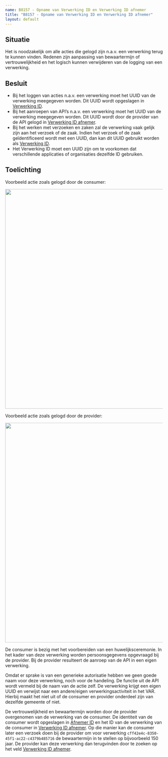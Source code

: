 ```yaml
---
name: B8157 - Opname van Verwerking ID en Verwerking ID afnemer
title: "B8157 - Opname van Verwerking ID en Verwerking ID afnemer"
layout: default
---
```


## Situatie
Het is noodzakelijk om alle acties die gelogd zijn n.a.v. een verwerking terug te kunnen vinden. Redenen zijn aanpassing van bewaartermijn of vertrouwelijkheid en het logisch kunnen verwijderen van de logging van een verwerking.

## Besluit
-	Bij het loggen van acties n.a.v. een verwerking moet het UUID van de verwerking meegegeven  worden. Dit UUID wordt opgeslagen in [Verwerking ID](../../../gegevenswoordenboek/attributen/Verwerking_ID.md).
-	Bij het aanroepen van API’s n.a.v. een verwerking moet het UUID van de verwerking meegegeven  worden. Dit UUID wordt door de provider van de API gelogd in [Verwerking ID afnemer](../../../gegevenswoordenboek/attributen/Verwerking_ID_Afnemer.md).
-	Bij het werken met verzoeken en zaken zal de verwerking vaak gelijk zijn aan het verzoek of de zaak. Indien het verzoek of de zaak geïdentificeerd wordt met een UUID, dan kan dit UUID gebruikt worden als [Verwerking ID](../../../gegevenswoordenboek/attributen/Verwerking_ID.md).
-	Het Verwerking ID moet een UUID zijn om te voorkomen dat verschillende applicaties of organisaties dezelfde ID gebruiken.

## Toelichting
Voorbeeld actie zoals gelogd door de consumer:

<img src="./_assets/8157_1.png" alt="" width="700"/>

Voorbeeld actie zoals gelogd door de provider:

<img src="./_assets/8157_2.png" alt="" width="700"/>

De consumer is bezig met het voorbereiden van een huwelijksceremonie. In het kader van deze verwerking worden persoonsgegevens opgevraagd bij de provider. Bij de provider resulteert de aanroep van de API in een eigen verwerking.

Omdat er sprake is van een generieke autorisatie hebben we geen goede naam voor deze verwerking, noch voor de handeling. De functie uit de API wordt vermeld bij de naam van de actie zelf. De verwerking krijgt een eigen UUID en verwijst naar een andere/eigen verwerkingsactiviteit in het VAR. Hierbij maakt het niet uit of de consumer en provider onderdeel zijn van dezelfde gemeente of niet.

De vertrouwelijkheid en bewaartermijn worden door de provider overgenomen van de verwerking van de consumer. De identiteit van de consumer wordt opgeslagen in [Afnemer ID](../../../gegevenswoordenboek/attributen/Afnemer_ID.md) en het ID van de verwerking van de consumer in [Verwerking ID afnemer](../../../gegevenswoordenboek/attributen/Verwerking_ID_Afnemer.md). Op die manier kan de consumer later een verzoek doen bij de provider om voor verwerking `cff42e4c-8350-45f1-ac22-c4379b485716` de bewaartermijn in te stellen op bijvoorbeeld 150 jaar. De provider kan deze verwerking dan terugvinden door te zoeken op het veld [Verwerking ID afnemer](../../../gegevenswoordenboek/attributen/Verwerking_ID_Afnemer.md).
